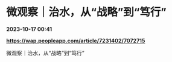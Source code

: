 # 微观察｜治水，从“战略”到“笃行”

**2023-10-17 00:41**

**https://wap.peopleapp.com/article/7231402/7072715**

微观察｜治水，从“战略”到“笃行”